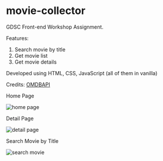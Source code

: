 # movie-collector
GDSC Front-end Workshop Assignment.

Features:
1. Search movie by title
2. Get movie list
3. Get movie details

Developed using HTML, CSS, JavaScript (all of them in vanilla)

Credits: [OMDBAPI](https://omdbapi.com/)

Home Page

![home page](https://images4.imagebam.com/8f/83/70/ME4LTJJ_o.jpg)

Detail Page

![detail page](https://images4.imagebam.com/91/99/6f/ME4LTJK_o.jpg)

Search Movie by Title

![search movie](https://images4.imagebam.com/c4/ac/68/ME4LTJL_o.jpg)
